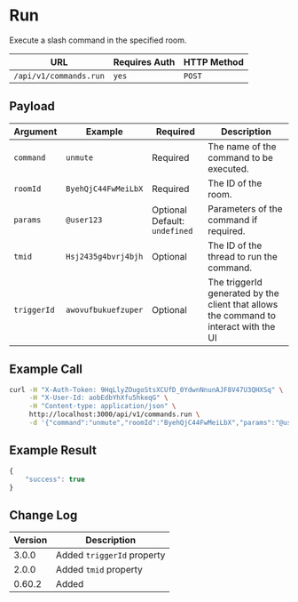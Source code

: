 # Run

Execute a slash command in the specified room.

| URL                    | Requires Auth | HTTP Method |
| ---------------------- | ------------- | ----------- |
| `/api/v1/commands.run` | `yes`         | `POST`      |

## Payload

| Argument    | Example             | Required                        | Description                                                                           |
| ----------- | ------------------- | ------------------------------- | ------------------------------------------------------------------------------------- |
| `command`   | `unmute`            | Required                        | The name of the command to be executed.                                               |
| `roomId`    | `ByehQjC44FwMeiLbX` | Required                        | The ID of the room.                                                                   |
| `params`    | `@user123`          | Optional   Default: `undefined` | Parameters of the command if required.                                                |
| `tmid`      | `Hsj2435g4bvrj4bjh` | Optional                        | The ID of the thread to run the command.                                              |
| `triggerId` | `awovufbukuefzuper` | Optional                        | The triggerId generated by the client that allows the command to interact with the UI |

## Example Call

```bash
curl -H "X-Auth-Token: 9HqLlyZOugoStsXCUfD_0YdwnNnunAJF8V47U3QHXSq" \
     -H "X-User-Id: aobEdbYhXfu5hkeqG" \
     -H "Content-type: application/json" \
     http://localhost:3000/api/v1/commands.run \
     -d '{"command":"unmute","roomId":"ByehQjC44FwMeiLbX","params":"@user123", "tmid": "Hsj2435g4bvrj4bjh", "triggerId": "awovufbukuefzuper"}'
```

## Example Result

```javascript
{
    "success": true
}
```

## Change Log

| Version | Description                |
| ------- | -------------------------- |
| 3.0.0   | Added `triggerId` property |
| 2.0.0   | Added `tmid` property      |
| 0.60.2  | Added                      |

